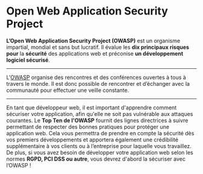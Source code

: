 # Open Web Application Security Project

**L’Open Web Application Security Project (OWASP)** est un organisme impartial, mondial et sans but lucratif. Il évalue les **dix principaux risques pour** la **sécurité** des applications web et préconise **un développement logiciel sécurisé**.

-------------
L'[OWASP](https://owasp.org/) organise des rencontres et des conférences ouvertes à tous à travers le monde. Il est donc possible de rencontrer et d’échanger avec la communauté pour effectuer une veille constante.
____________________________________________

En tant que développeur web, il est important d'apprendre comment sécuriser votre application, afin qu'elle ne soit pas vulnérable aux attaques courantes. Le **Top Ten de l'OWASP** fournit des lignes directrices à suivre permettant de respecter des bonnes pratiques pour protéger une application web. Cela vous permettra de prendre en compte la sécurité dès vos premiers développements et apportera également une crédibilité supplémentaire à vos clients ou à l’entreprise pour laquelle vous travaillez. De plus, si vous avez besoin de développer votre application web selon les normes **RGPD, PCI DSS ou autre**, vous devrez d'abord la sécuriser avec l’OWASP !